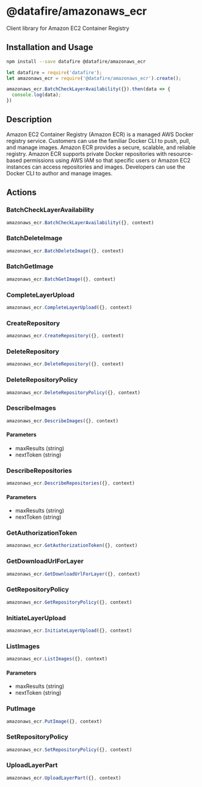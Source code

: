 # @datafire/amazonaws_ecr

Client library for Amazon EC2 Container Registry

## Installation and Usage
```bash
npm install --save datafire @datafire/amazonaws_ecr
```

```js
let datafire = require('datafire');
let amazonaws_ecr = require('@datafire/amazonaws_ecr').create();

amazonaws_ecr.BatchCheckLayerAvailability({}).then(data => {
  console.log(data);
})
```

## Description
Amazon EC2 Container Registry (Amazon ECR) is a managed AWS Docker registry service. Customers can use the familiar Docker CLI to push, pull, and manage images. Amazon ECR provides a secure, scalable, and reliable registry. Amazon ECR supports private Docker repositories with resource-based permissions using AWS IAM so that specific users or Amazon EC2 instances can access repositories and images. Developers can use the Docker CLI to author and manage images.

## Actions
### BatchCheckLayerAvailability



```js
amazonaws_ecr.BatchCheckLayerAvailability({}, context)
```


### BatchDeleteImage



```js
amazonaws_ecr.BatchDeleteImage({}, context)
```


### BatchGetImage



```js
amazonaws_ecr.BatchGetImage({}, context)
```


### CompleteLayerUpload



```js
amazonaws_ecr.CompleteLayerUpload({}, context)
```


### CreateRepository



```js
amazonaws_ecr.CreateRepository({}, context)
```


### DeleteRepository



```js
amazonaws_ecr.DeleteRepository({}, context)
```


### DeleteRepositoryPolicy



```js
amazonaws_ecr.DeleteRepositoryPolicy({}, context)
```


### DescribeImages



```js
amazonaws_ecr.DescribeImages({}, context)
```

#### Parameters
* maxResults (string)
* nextToken (string)

### DescribeRepositories



```js
amazonaws_ecr.DescribeRepositories({}, context)
```

#### Parameters
* maxResults (string)
* nextToken (string)

### GetAuthorizationToken



```js
amazonaws_ecr.GetAuthorizationToken({}, context)
```


### GetDownloadUrlForLayer



```js
amazonaws_ecr.GetDownloadUrlForLayer({}, context)
```


### GetRepositoryPolicy



```js
amazonaws_ecr.GetRepositoryPolicy({}, context)
```


### InitiateLayerUpload



```js
amazonaws_ecr.InitiateLayerUpload({}, context)
```


### ListImages



```js
amazonaws_ecr.ListImages({}, context)
```

#### Parameters
* maxResults (string)
* nextToken (string)

### PutImage



```js
amazonaws_ecr.PutImage({}, context)
```


### SetRepositoryPolicy



```js
amazonaws_ecr.SetRepositoryPolicy({}, context)
```


### UploadLayerPart



```js
amazonaws_ecr.UploadLayerPart({}, context)
```


